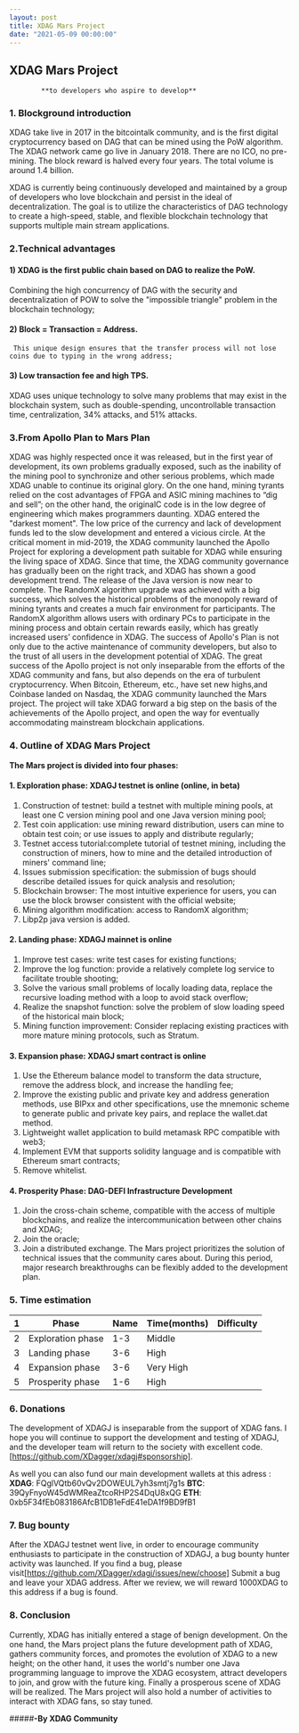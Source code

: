 ```yaml
---
layout: post
title: XDAG Mars Project
date: "2021-05-09 00:00:00"
---
```




## XDAG Mars Project
            **to developers who aspire to develop**

			
### 1. Blockground introduction

XDAG take live in 2017 in the bitcointalk community, and is the first digital cryptocurrency based on DAG that can be mined using the PoW algorithm.
The XDAG network came go live in January 2018. There are no ICO, no pre-mining. The block reward is halved every four years. The  total volume is around 1.4 billion. 

XDAG is currently being continuously developed and maintained by a group of developers who love blockchain and persist in the ideal of decentralization. 
The goal is to utilize the characteristics 
of DAG technology to create a high-speed, stable, and flexible blockchain technology that supports multiple main stream applications.

### 2.Technical advantages

#### 1) XDAG is the first public chain based on DAG to realize the PoW.      
   Combining the high concurrency of DAG with the security and decentralization of POW to solve the "impossible triangle" problem in the blockchain technology;
#### 2) Block = Transaction = Address.
     This unique design ensures that the transfer process will not lose coins due to typing in the wrong address;
#### 3) Low transaction fee and high TPS.
XDAG uses unique technology to solve many problems that may exist in the blockchain system, such as double-spending, uncontrollable transaction time, centralization,
34% attacks, and 51% attacks.


### 3.From Apollo Plan to Mars Plan

XDAG was highly respected once it was released, but in the first year of development, its own problems gradually exposed, such as the inability 
of the mining pool to synchronize and other serious problems, which made XDAG unable to continue its original glory.
On the one hand, mining tyrants relied on the cost advantages of FPGA and ASIC mining machines to “dig and sell”; on the other hand, the originalC code is in the low degree 
of engineering which makes programmers daunting.
XDAG entered the "darkest moment". The low price of the currency and lack of development funds led to the slow development and entered a vicious circle.
At the critical moment in mid-2019, the XDAG community launched the Apollo Project for exploring a development path suitable for XDAG while ensuring the living space of XDAG.
Since that time, the XDAG community governance has gradually been on the right track, and XDAG has shown a good development trend. The release of the Java version is now near 
to complete. The RandomX algorithm upgrade was achieved with a big success, which solves the historical problems of the monopoly reward of mining tyrants and creates a much fair
 environment for participants. 
The RandomX algorithm allows users with ordinary PCs to participate in the mining process and obtain certain rewards easily, which has greatly increased users’ confidence in XDAG.
The success of Apollo's Plan is not only due to the active maintenance of community developers, but also to the trust of all users in the development potential of XDAG.
The great success of the Apollo project is not only inseparable from the efforts of the XDAG community and fans, but also depends on the era of turbulent cryptocurrency.
 When Bitcoin, Ethereum, etc., have set new highs,and Coinbase landed on Nasdaq, the XDAG community launched the Mars project. The project will take XDAG forward a big step 
 on the basis of the achievements of the Apollo project, and open the way for eventually accommodating mainstream blockchain applications.

### 4. Outline of XDAG Mars Project

**The Mars project is divided into four phases:**

#### 1. Exploration phase: XDAGJ testnet is online (online, in beta)
1) Construction of testnet: build a testnet with multiple mining pools, at least one C version mining pool and one Java version mining pool;
2) Test coin application: use mining reward distribution, users can mine to obtain test coin; or use issues to apply and distribute regularly;
3) Testnet access tutorial:complete tutorial of testnet mining, including the construction of miners, how to mine and the detailed introduction of miners' command line;
4) Issues submission specification: the submission of bugs should describe detailed issues for quick analysis and resolution;
5) Blockchain browser: The most intuitive experience for users, you can use the block browser consistent with the official website;
6) Mining algorithm modification: access to RandomX algorithm;
7) Libp2p java version is added.


#### 2. Landing phase: XDAGJ mainnet is online
1) Improve test cases: write test cases for existing functions;
2) Improve the log function: provide a relatively complete log service to facilitate trouble shooting;
3) Solve the various small problems of locally loading data, replace the recursive loading method with a loop to avoid stack overflow;
4) Realize the snapshot function: solve the problem of slow loading speed of the historical main block;
5) Mining function improvement: Consider replacing existing practices with more mature mining protocols, such as Stratum.

#### 3. Expansion phase: XDAGJ smart contract is online
1) Use the Ethereum balance model to transform the data structure, remove the address block, and increase the handling fee;
2) Improve the existing public and private key and address generation methods, use BIPxx and other specifications, use the mnemonic scheme to generate public 
and private key pairs, and replace the wallet.dat method.
3) Lightweight wallet application to build metamask RPC compatible with web3;
4) Implement EVM that supports solidity language and is compatible with Ethereum smart contracts;
5) Remove whitelist.

#### 4. Prosperity Phase: DAG-DEFI Infrastructure Development
1) Join the cross-chain scheme, compatible with the access of multiple blockchains, and realize the intercommunication between other chains and XDAG;
2) Join the oracle;
3) Join a distributed exchange.
The Mars project prioritizes the solution of technical issues that the community cares about. During this period, major research breakthroughs can be flexibly 
added to the development plan.
   
### 5. Time estimation

|1| Phase | Name | Time(months) | Difficulty |
|----|----|----|----|----|
|2|Exploration phase|1-3|Middle|
|3|Landing phase|3-6|High|
|4|Expansion phase|3-6|Very High|
|5|Prosperity phase|1-6|High|

### 6. Donations
The development of XDAGJ is inseparable from the support of XDAG fans. I hope you will continue to support the development and testing of XDAGJ, and the developer team 
will return to the society with excellent code.[https://github.com/XDagger/xdagj#sponsorship].

As well you can also fund our main development wallets at this adress :
**XDAG**: FQglVQtb60vQv2DOWEUL7yh3smtj7g1s
**BTC**: 39QyFnyoW45dWMReaZtcoRHP2S4DqU8xQG
**ETH**: 0xb5F34fEb083186AfcB1DB1eFdE41eDA1f9BD9fB1

### 7. Bug bounty 
After the XDAGJ testnet went live, in order to encourage community enthusiasts to participate in the construction of XDAGJ, a bug bounty hunter activity was launched. If you
 find a bug, please visit[https://github.com/XDagger/xdagj/issues/new/choose]
Submit a bug and leave your XDAG address. After we review, we will reward 1000XDAG to this address if a bug is found.

### 8. Conclusion
Currently, XDAG has initially entered a stage of benign development. On the one hand, the Mars project plans the future development path of XDAG, gathers community forces, 
and promotes the evolution of XDAG to a new height; on the other hand, it uses the world's number one Java programming language to improve the XDAG ecosystem, attract
 developers to join, and grow with the future king. Finally a prosperous scene of XDAG will be realized. The Mars project will also hold a number of activities to interact 
 with XDAG fans, so stay tuned.


#####**-By XDAG Community**
